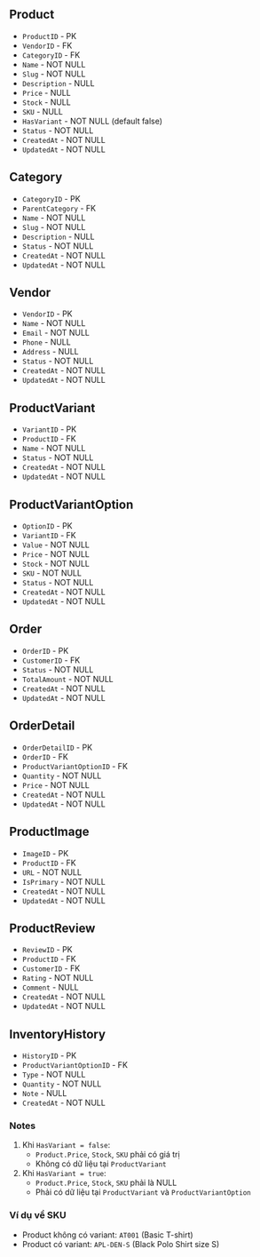 ## Product

- `ProductID` - PK
- `VendorID` - FK
- `CategoryID` - FK
- `Name` - NOT NULL
- `Slug` - NOT NULL
- `Description` - NULL
- `Price` - NULL
- `Stock` - NULL
- `SKU` - NULL
- `HasVariant` - NOT NULL (default false)
- `Status` - NOT NULL
- `CreatedAt` - NOT NULL
- `UpdatedAt` - NOT NULL

## Category

- `CategoryID` - PK
- `ParentCategory` - FK
- `Name` - NOT NULL
- `Slug` - NOT NULL
- `Description` - NULL
- `Status` - NOT NULL
- `CreatedAt` - NOT NULL
- `UpdatedAt` - NOT NULL

## Vendor

- `VendorID` - PK
- `Name` - NOT NULL
- `Email` - NOT NULL
- `Phone` - NULL
- `Address` - NULL
- `Status` - NOT NULL
- `CreatedAt` - NOT NULL
- `UpdatedAt` - NOT NULL

## ProductVariant

- `VariantID` - PK
- `ProductID` - FK
- `Name` - NOT NULL
- `Status` - NOT NULL
- `CreatedAt` - NOT NULL
- `UpdatedAt` - NOT NULL

## ProductVariantOption

- `OptionID` - PK
- `VariantID` - FK
- `Value` - NOT NULL
- `Price` - NOT NULL
- `Stock` - NOT NULL
- `SKU` - NOT NULL
- `Status` - NOT NULL
- `CreatedAt` - NOT NULL
- `UpdatedAt` - NOT NULL

## Order

- `OrderID` - PK
- `CustomerID` - FK
- `Status` - NOT NULL
- `TotalAmount` - NOT NULL
- `CreatedAt` - NOT NULL
- `UpdatedAt` - NOT NULL

## OrderDetail

- `OrderDetailID` - PK
- `OrderID` - FK
- `ProductVariantOptionID` - FK
- `Quantity` - NOT NULL
- `Price` - NOT NULL
- `CreatedAt` - NOT NULL
- `UpdatedAt` - NOT NULL

## ProductImage

- `ImageID` - PK
- `ProductID` - FK
- `URL` - NOT NULL
- `IsPrimary` - NOT NULL
- `CreatedAt` - NOT NULL
- `UpdatedAt` - NOT NULL

## ProductReview

- `ReviewID` - PK
- `ProductID` - FK
- `CustomerID` - FK
- `Rating` - NOT NULL
- `Comment` - NULL
- `CreatedAt` - NOT NULL
- `UpdatedAt` - NOT NULL

## InventoryHistory

- `HistoryID` - PK
- `ProductVariantOptionID` - FK
- `Type` - NOT NULL
- `Quantity` - NOT NULL
- `Note` - NULL
- `CreatedAt` - NOT NULL

### Notes

1. Khi `HasVariant = false`:
    - `Product.Price`, `Stock`, `SKU` phải có giá trị
    - Không có dữ liệu tại `ProductVariant`
2. Khi `HasVariant = true`:
    - `Product.Price`, `Stock`, `SKU` phải là NULL
    - Phải có dữ liệu tại `ProductVariant` và `ProductVariantOption`

### Ví dụ về SKU
- Product không có variant: `AT001` (Basic T-shirt)
- Product có variant: `APL-DEN-S` (Black Polo Shirt size S)